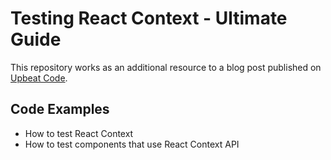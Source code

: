 # Testing React Context - Ultimate Guide

This repository works as an additional resource to a blog post published on [Upbeat Code](https://www.upbeatcode.com/testing-react-context-ultimate-guide).

## Code Examples

- How to test React Context
- How to test components that use React Context API
